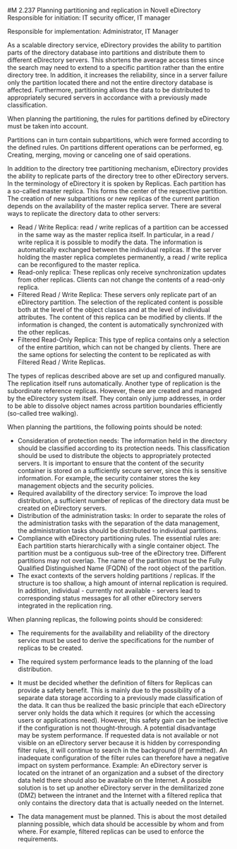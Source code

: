 #M 2.237 Planning partitioning and replication in Novell eDirectory
Responsible for initiation: IT security officer, IT manager

Responsible for implementation: Administrator, IT Manager

As a scalable directory service, eDirectory provides the ability to partition parts of the directory database into partitions and distribute them to different eDirectory servers. This shortens the average access times since the search may need to extend to a specific partition rather than the entire directory tree. In addition, it increases the reliability, since in a server failure only the partition located there and not the entire directory database is affected. Furthermore, partitioning allows the data to be distributed to appropriately secured servers in accordance with a previously made classification.

When planning the partitioning, the rules for partitions defined by eDirectory must be taken into account.



Partitions can in turn contain subpartitions, which were formed according to the defined rules. On partitions different operations can be performed, eg. Creating, merging, moving or canceling one of said operations.

In addition to the directory tree partitioning mechanism, eDirectory provides the ability to replicate parts of the directory tree to other eDirectory servers. In the terminology of eDirectory it is spoken by Replicas. Each partition has a so-called master replica. This forms the center of the respective partition. The creation of new subpartitions or new replicas of the current partition depends on the availability of the master replica server. There are several ways to replicate the directory data to other servers:

* Read / Write Replica: read / write replicas of a partition can be accessed in the same way as the master replica itself. In particular, in a read / write replica it is possible to modify the data. The information is automatically exchanged between the individual replicas. If the server holding the master replica completes permanently, a read / write replica can be reconfigured to the master replica.
* Read-only replica: These replicas only receive synchronization updates from other replicas. Clients can not change the contents of a read-only replica.
* Filtered Read / Write Replica: These servers only replicate part of an eDirectory partition. The selection of the replicated content is possible both at the level of the object classes and at the level of individual attributes. The content of this replica can be modified by clients. If the information is changed, the content is automatically synchronized with the other replicas.
* Filtered Read-Only Replica: This type of replica contains only a selection of the entire partition, which can not be changed by clients. There are the same options for selecting the content to be replicated as with Filtered Read / Write Replicas.


The types of replicas described above are set up and configured manually. The replication itself runs automatically. Another type of replication is the subordinate reference replicas. However, these are created and managed by the eDirectory system itself. They contain only jump addresses, in order to be able to dissolve object names across partition boundaries efficiently (so-called tree walking).

When planning the partitions, the following points should be noted:

* Consideration of protection needs: The information held in the directory should be classified according to its protection needs. This classification should be used to distribute the objects to appropriately protected servers. It is important to ensure that the content of the security container is stored on a sufficiently secure server, since this is sensitive information. For example, the security container stores the key management objects and the security policies.
* Required availability of the directory service: To improve the load distribution, a sufficient number of replicas of the directory data must be created on eDirectory servers.
* Distribution of the administration tasks: In order to separate the roles of the administration tasks with the separation of the data management, the administration tasks should be distributed to individual partitions.
* Compliance with eDirectory partitioning rules. The essential rules are: Each partition starts hierarchically with a single container object. The partition must be a contiguous sub-tree of the eDirectory tree. Different partitions may not overlap. The name of the partition must be the Fully Qualified Distinguished Name (FQDN) of the root object of the partition.
* The exact contexts of the servers holding partitions / replicas. If the structure is too shallow, a high amount of internal replication is required. In addition, individual - currently not available - servers lead to corresponding status messages for all other eDirectory servers integrated in the replication ring.


When planning replicas, the following points should be considered:

* The requirements for the availability and reliability of the directory service must be used to derive the specifications for the number of replicas to be created.
* The required system performance leads to the planning of the load distribution.
* It must be decided whether the definition of filters for Replicas can provide a safety benefit. This is mainly due to the possibility of a separate data storage according to a previously made classification of the data. It can thus be realized the basic principle that each eDirectory server only holds the data which it requires (or which the accessing users or applications need). However, this safety gain can be ineffective if the configuration is not thought-through. A potential disadvantage may be system performance. If requested data is not available or not visible on an eDirectory server because it is hidden by corresponding filter rules, it will continue to search in the background (if permitted). An inadequate configuration of the filter rules can therefore have a negative impact on system performance. Example: An eDirectory server is located on the intranet of an organization and a subset of the directory data held there should also be available on the Internet. A possible solution is to set up another eDirectory server in the demilitarized zone (DMZ) between the intranet and the Internet with a filtered replica that only contains the directory data that is actually needed on the Internet.


* The data management must be planned. This is about the most detailed planning possible, which data should be accessible by whom and from where. For example, filtered replicas can be used to enforce the requirements.




